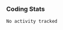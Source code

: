 
### Coding Stats
<!--START_SECTION:waka-->

```txt
No activity tracked
```

<!--END_SECTION:waka-->

